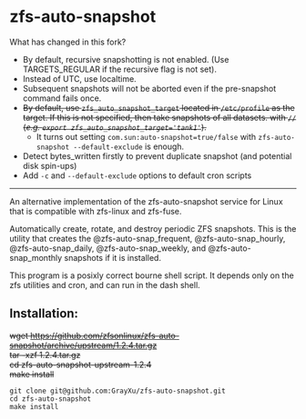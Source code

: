 # zfs-auto-snapshot

What has changed in this fork?
- By default, recursive snapshotting is not enabled. (Use TARGETS_REGULAR if the recursive flag is not set).
- Instead of UTC, use localtime.
- Subsequent snapshots will not be aborted even if the pre-snapshot command fails once.
- ~~By default, use `zfs_auto_snapshot_target` located in `/etc/profile` as the target. If this is not specified, then take snapshots of all datasets. with `//` (*e.g. `export zfs_auto_snapshot_target='tank1'`*).~~
  - It turns out setting `com.sun:auto-snapshot=true/false` with `zfs-auto-snapshot --default-exclude` is enough.
- Detect bytes_written firstly to prevent duplicate snapshot (and potential disk spin-ups)
- Add `-c` and `--default-exclude` options to default cron scripts
---

An alternative implementation of the zfs-auto-snapshot service for Linux
that is compatible with zfs-linux and zfs-fuse.

Automatically create, rotate, and destroy periodic ZFS snapshots. This is
the utility that creates the @zfs-auto-snap_frequent, @zfs-auto-snap_hourly,
@zfs-auto-snap_daily, @zfs-auto-snap_weekly, and @zfs-auto-snap_monthly
snapshots if it is installed.

This program is a posixly correct bourne shell script.  It depends only on
the zfs utilities and cron, and can run in the dash shell.


Installation:
-------------

~~wget https://github.com/zfsonlinux/zfs-auto-snapshot/archive/upstream/1.2.4.tar.gz  
tar -xzf 1.2.4.tar.gz  
cd zfs-auto-snapshot-upstream-1.2.4  
make install~~

```
git clone git@github.com:GrayXu/zfs-auto-snapshot.git
cd zfs-auto-snapshot
make install
```